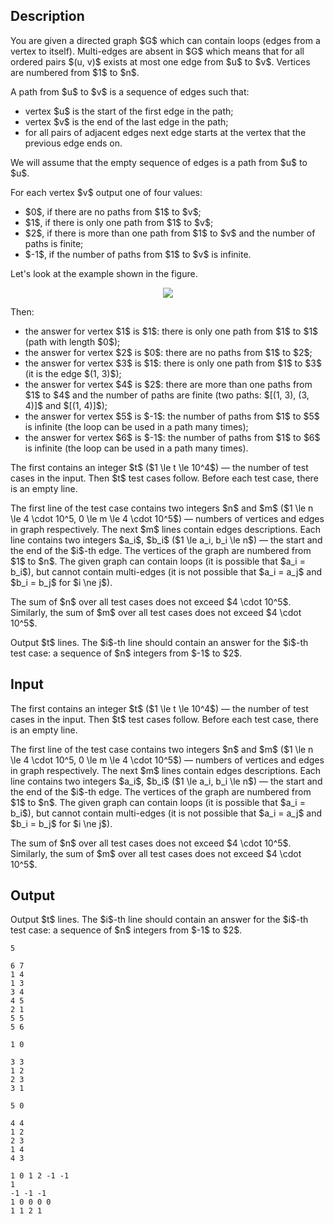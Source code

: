 ## Description

<div><p>You are given a directed graph $G$ which can contain loops (edges from a vertex to itself). Multi-edges are absent in $G$ which means that for all ordered pairs $(u, v)$ exists at most one edge from $u$ to $v$. Vertices are numbered from $1$ to $n$.</p><p>A path from $u$ to $v$ is a sequence of edges such that:</p><ul> <li> vertex $u$ is the start of the first edge in the path; </li><li> vertex $v$ is the end of the last edge in the path; </li><li> for all pairs of adjacent edges next edge starts at the vertex that the previous edge ends on. </li></ul><p>We will assume that the empty sequence of edges is a path from $u$ to $u$.</p><p>For each vertex $v$ output one of four values:</p><ul> <li> $0$, if there are no paths from $1$ to $v$; </li><li> $1$, if there is only one path from $1$ to $v$; </li><li> $2$, if there is more than one path from $1$ to $v$ and the number of paths is finite; </li><li> $-1$, if the number of paths from $1$ to $v$ is infinite. </li></ul><p>Let's look at the example shown in the figure.</p><center> <img class="tex-graphics" src="file://0lYvogoN.png" style="max-width: 100.0%;max-height: 100.0%;"> </center><p>Then:</p><ul> <li> the answer for vertex $1$ is $1$: there is only one path from $1$ to $1$ (path with length $0$); </li><li> the answer for vertex $2$ is $0$: there are no paths from $1$ to $2$; </li><li> the answer for vertex $3$ is $1$: there is only one path from $1$ to $3$ (it is the edge $(1, 3)$); </li><li> the answer for vertex $4$ is $2$: there are more than one paths from $1$ to $4$ and the number of paths are finite (two paths: $[(1, 3), (3, 4)]$ and $[(1, 4)]$); </li><li> the answer for vertex $5$ is $-1$: the number of paths from $1$ to $5$ is infinite (the loop can be used in a path many times); </li><li> the answer for vertex $6$ is $-1$: the number of paths from $1$ to $6$ is infinite (the loop can be used in a path many times). </li></ul></div><div class="input-specification"><p>The first contains an integer $t$ ($1 \le t \le 10^4$)&nbsp;— the number of test cases in the input. Then $t$ test cases follow. Before each test case, there is an empty line.</p><p>The first line of the test case contains two integers $n$ and $m$ ($1 \le n \le 4 \cdot 10^5, 0 \le m \le 4 \cdot 10^5$)&nbsp;— numbers of vertices and edges in graph respectively. The next $m$ lines contain edges descriptions. Each line contains two integers $a_i$, $b_i$ ($1 \le a_i, b_i \le n$)&nbsp;— the start and the end of the $i$-th edge. The vertices of the graph are numbered from $1$ to $n$. The given graph can contain loops (it is possible that $a_i = b_i$), but cannot contain multi-edges (it is not possible that $a_i = a_j$ and $b_i = b_j$ for $i \ne j$).</p><p>The sum of $n$ over all test cases does not exceed $4 \cdot 10^5$. Similarly, the sum of $m$ over all test cases does not exceed $4 \cdot 10^5$.</p></div><div class="output-specification"><p>Output $t$ lines. The $i$-th line should contain an answer for the $i$-th test case: a sequence of $n$ integers from $-1$ to $2$.</p></div>

## Input

<p>The first contains an integer $t$ ($1 \le t \le 10^4$)&nbsp;— the number of test cases in the input. Then $t$ test cases follow. Before each test case, there is an empty line.</p><p>The first line of the test case contains two integers $n$ and $m$ ($1 \le n \le 4 \cdot 10^5, 0 \le m \le 4 \cdot 10^5$)&nbsp;— numbers of vertices and edges in graph respectively. The next $m$ lines contain edges descriptions. Each line contains two integers $a_i$, $b_i$ ($1 \le a_i, b_i \le n$)&nbsp;— the start and the end of the $i$-th edge. The vertices of the graph are numbered from $1$ to $n$. The given graph can contain loops (it is possible that $a_i = b_i$), but cannot contain multi-edges (it is not possible that $a_i = a_j$ and $b_i = b_j$ for $i \ne j$).</p><p>The sum of $n$ over all test cases does not exceed $4 \cdot 10^5$. Similarly, the sum of $m$ over all test cases does not exceed $4 \cdot 10^5$.</p>

## Output

<p>Output $t$ lines. The $i$-th line should contain an answer for the $i$-th test case: a sequence of $n$ integers from $-1$ to $2$.</p>





```input1
5

6 7
1 4
1 3
3 4
4 5
2 1
5 5
5 6

1 0

3 3
1 2
2 3
3 1

5 0

4 4
1 2
2 3
1 4
4 3
```




```output1
1 0 1 2 -1 -1 
1 
-1 -1 -1 
1 0 0 0 0 
1 1 2 1
```


